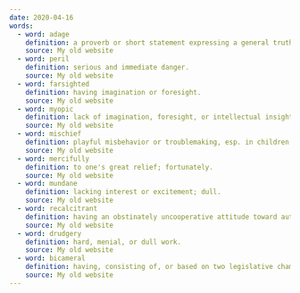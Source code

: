 ```yaml
---
date: 2020-04-16
words:
  - word: adage
    definition: a proverb or short statement expressing a general truth.
    source: My old website
  - word: peril
    definition: serious and immediate danger.
    source: My old website
  - word: farsighted
    definition: having imagination or foresight.
    source: My old website
  - word: myopic
    definition: lack of imagination, foresight, or intellectual insight.
    source: My old website
  - word: mischief
    definition: playful misbehavior or troublemaking, esp. in children.
    source: My old website
  - word: mercifully
    definition: to one's great relief; fortunately.
    source: My old website
  - word: mundane
    definition: lacking interest or excitement; dull.
    source: My old website
  - word: recalcitrant
    definition: having an obstinately uncooperative attitude toward authority or discipline.
    source: My old website
  - word: drudgery
    definition: hard, menial, or dull work.
    source: My old website
  - word: bicameral
    definition: having, consisting of, or based on two legislative chambers
    source: My old website
---
```

